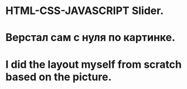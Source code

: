# HTML-CSS-JAVASCRIPT Slider.
# Верстал сам с нуля по картинке.
# I did the layout myself from scratch based on the picture.

